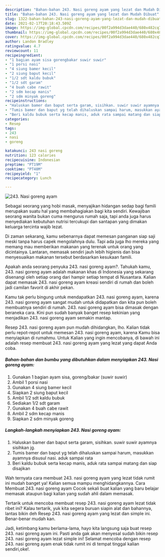 ```yaml
---
description: "Bahan-bahan 243. Nasi goreng ayam yang lezat dan Mudah Dibuat"
title: "Bahan-bahan 243. Nasi goreng ayam yang lezat dan Mudah Dibuat"
slug: 1322-bahan-bahan-243-nasi-goreng-ayam-yang-lezat-dan-mudah-dibuat
date: 2021-02-17T20:18:43.509Z
image: https://img-global.cpcdn.com/recipes/00f2a994d3dae440/680x482cq70/243-nasi-goreng-ayam-foto-resep-utama.jpg
thumbnail: https://img-global.cpcdn.com/recipes/00f2a994d3dae440/680x482cq70/243-nasi-goreng-ayam-foto-resep-utama.jpg
cover: https://img-global.cpcdn.com/recipes/00f2a994d3dae440/680x482cq70/243-nasi-goreng-ayam-foto-resep-utama.jpg
author: Landon Bradley
ratingvalue: 4.7
reviewcount: 11
recipeingredient:
- "1 bagian ayam sisa gorengbakar suwir suwir"
- "1 porsi nasi"
- "4 siung bamer kecil"
- "2 siung baput kecil"
- "1/2 sdt kaldu bubuk"
- "1/2 sdt garam"
- "4 buah cabe rawit"
- "2 sdm kecap manis"
- "2 sdm minyak goreng"
recipeinstructions:
- "Haluskan bamer dan baput serta garam, sisihkan. suwir suwir ayamnya sisihkan jg."
- "Tumis bamer dan baput yg telah dihaluskan sampai harum, masukkan ayamnya disusul nasi. aduk sampai rata"
- "Beri kaldu bubuk serta kecap manis, aduk rata sampai matang dan siap disajikan"
categories:
- Resep
tags:
- 243
- nasi
- goreng

katakunci: 243 nasi goreng 
nutrition: 123 calories
recipecuisine: Indonesian
preptime: "PT19M"
cooktime: "PT40M"
recipeyield: "1"
recipecategory: Lunch

---
```



![243. Nasi goreng ayam](https://img-global.cpcdn.com/recipes/00f2a994d3dae440/680x482cq70/243-nasi-goreng-ayam-foto-resep-utama.jpg)

Sebagai seorang yang hobi masak, menyajikan hidangan sedap bagi famili merupakan suatu hal yang membahagiakan bagi kita sendiri. Kewajiban seorang  wanita bukan cuma mengurus rumah saja, tapi anda juga harus menyediakan kebutuhan nutrisi tercukupi dan santapan yang dimakan keluarga tercinta wajib lezat.

Di zaman  sekarang, kamu sebenarnya dapat memesan panganan siap saji meski tanpa harus capek mengolahnya dulu. Tapi ada juga lho mereka yang memang mau memberikan makanan yang terenak untuk orang yang dicintainya. Lantaran, memasak sendiri jauh lebih higienis dan bisa menyesuaikan makanan tersebut berdasarkan kesukaan famili. 



Apakah anda seorang penyuka 243. nasi goreng ayam?. Tahukah kamu, 243. nasi goreng ayam adalah makanan khas di Indonesia yang sekarang disenangi oleh setiap orang dari hampir setiap tempat di Nusantara. Kalian dapat memasak 243. nasi goreng ayam kreasi sendiri di rumah dan boleh jadi camilan favorit di akhir pekan.

Kamu tak perlu bingung untuk mendapatkan 243. nasi goreng ayam, karena 243. nasi goreng ayam sangat mudah untuk didapatkan dan kita pun boleh membuatnya sendiri di rumah. 243. nasi goreng ayam bisa dimasak dengan beraneka cara. Kini pun sudah banyak banget resep kekinian yang menjadikan 243. nasi goreng ayam semakin mantap.

Resep 243. nasi goreng ayam pun mudah dihidangkan, lho. Kalian tidak perlu repot-repot untuk memesan 243. nasi goreng ayam, karena Kamu bisa menyiapkan di rumahmu. Untuk Kalian yang ingin mencobanya, di bawah ini adalah resep membuat 243. nasi goreng ayam yang lezat yang dapat Anda coba.

<!--inarticleads1-->

##### Bahan-bahan dan bumbu yang dibutuhkan dalam menyiapkan 243. Nasi goreng ayam:

1. Gunakan 1 bagian ayam sisa, goreng/bakar (suwir suwir)
1. Ambil 1 porsi nasi
1. Gunakan 4 siung bamer kecil
1. Siapkan 2 siung baput kecil
1. Ambil 1/2 sdt kaldu bubuk
1. Sediakan 1/2 sdt garam
1. Gunakan 4 buah cabe rawit
1. Ambil 2 sdm kecap manis
1. Siapkan 2 sdm minyak goreng




<!--inarticleads2-->

##### Langkah-langkah menyiapkan 243. Nasi goreng ayam:

1. Haluskan bamer dan baput serta garam, sisihkan. suwir suwir ayamnya sisihkan jg.
1. Tumis bamer dan baput yg telah dihaluskan sampai harum, masukkan ayamnya disusul nasi. aduk sampai rata
1. Beri kaldu bubuk serta kecap manis, aduk rata sampai matang dan siap disajikan




Wah ternyata cara membuat 243. nasi goreng ayam yang lezat tidak rumit ini mudah banget ya! Kalian semua mampu menghidangkannya. Cara Membuat 243. nasi goreng ayam Cocok sekali buat kalian yang baru belajar memasak ataupun bagi kalian yang sudah ahli dalam memasak.

Tertarik untuk mencoba membuat resep 243. nasi goreng ayam lezat tidak ribet ini? Kalau tertarik, yuk kita segera buruan siapin alat dan bahannya, lantas bikin deh Resep 243. nasi goreng ayam yang lezat dan simple ini. Benar-benar mudah kan. 

Jadi, ketimbang kamu berlama-lama, hayo kita langsung saja buat resep 243. nasi goreng ayam ini. Pasti anda gak akan menyesal sudah bikin resep 243. nasi goreng ayam lezat simple ini! Selamat mencoba dengan resep 243. nasi goreng ayam enak tidak rumit ini di tempat tinggal kalian sendiri,oke!.

